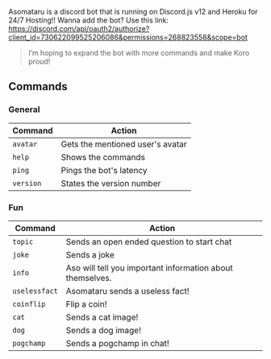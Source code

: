 Asomataru is a discord bot that is running on Discord.js v12 and Heroku for 24/7 Hosting!!
Wanna add the bot? Use this link: https://discord.com/api/oauth2/authorize?client_id=730622099525206086&permissions=268823558&scope=bot
> I’m hoping to expand the bot with more commands and make Koro proud!
## Commands
### General
| Command | Action |
|-|-|
| `avatar` | Gets the mentioned user's avatar |
| `help` | Shows the commands |
| `ping` | Pings the bot's latency |
| `version` | States the version number |
### Fun
| Command | Action |
|-|-|
| `topic` | Sends an open ended question to start chat |
| `joke` | Sends a joke |
| `info` | Aso will tell you important information about themselves. |
| `uselessfact` | Asomataru sends a useless fact! |
| `coinflip` | Flip a coin! |
| `cat` | Sends a cat image! |
| `dog` | Sends a dog image! |
| `pogchamp` | Sends a pogchamp in chat! |
